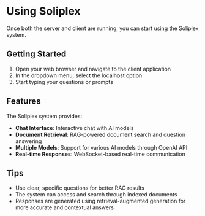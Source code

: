 # Using Soliplex

Once both the server and client are running, you can start using the
Soliplex system.

## Getting Started

1. Open your web browser and navigate to the client application
2. In the dropdown menu, select the localhost option
3. Start typing your questions or prompts

## Features

The Soliplex system provides:
- **Chat Interface**: Interactive chat with AI models
- **Document Retrieval**: RAG-powered document search and question answering
- **Multiple Models**: Support for various AI models through OpenAI API
- **Real-time Responses**: WebSocket-based real-time communication

## Tips

- Use clear, specific questions for better RAG results
- The system can access and search through indexed documents
- Responses are generated using retrieval-augmented generation for
  more accurate and contextual answers
